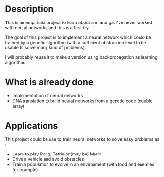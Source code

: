 Description
===========

This is an empiricist project to learn about ann and ga. I've never worked with neural networks and this is a first try.

The goal of this project is to implement a neural network which could be trained by a genetic algorithm (with a sufficient abstraction level to be usable to solve many kind of problems).

I will probably reuse it to make a version using backpropagation as learning algorithm.

What is already done
====================

* Implementation of neural networks
* DNA translation to build neural networks from a genetic code (double array)

Applications
============

This project could be use to train neural networks to solve easy problems as :

* Learn to play Pong, Tetris or (may be) Mario
* Drive a vehicle and avoid obstacles
* Train a population to evolve in an environment (with food and enemies for example)
